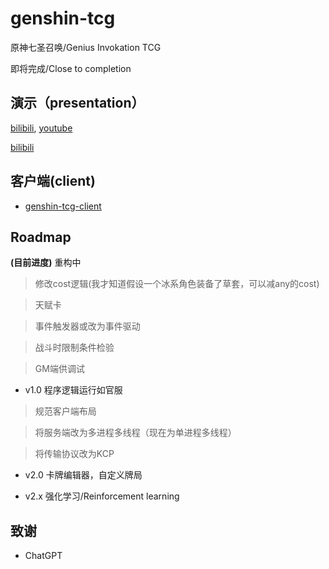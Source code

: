 # genshin-tcg
原神七圣召唤/Genius Invokation TCG

即将完成/Close to completion

## 演示（presentation）

[bilibili](https://www.bilibili.com/video/BV1xA411z78T/), [youtube](https://youtu.be/gqJ6eA0M9xs)

[bilibili](https://www.bilibili.com/video/BV1FL411f7xb/)
                             
## 客户端(client)
 
* [genshin-tcg-client](https://github.com/Asassong/genshin-tcg-client)

## Roadmap

**(目前进度)** 重构中

> 修改cost逻辑(我才知道假设一个冰系角色装备了草套，可以减any的cost)

> 天赋卡

> 事件触发器或改为事件驱动

> 战斗时限制条件检验

> GM端供调试

* v1.0 程序逻辑运行如官服

> 规范客户端布局

> 将服务端改为多进程多线程（现在为单进程多线程）

> 将传输协议改为KCP

* v2.0 卡牌编辑器，自定义牌局

* v2.x 强化学习/Reinforcement learning

## 致谢

* ChatGPT


